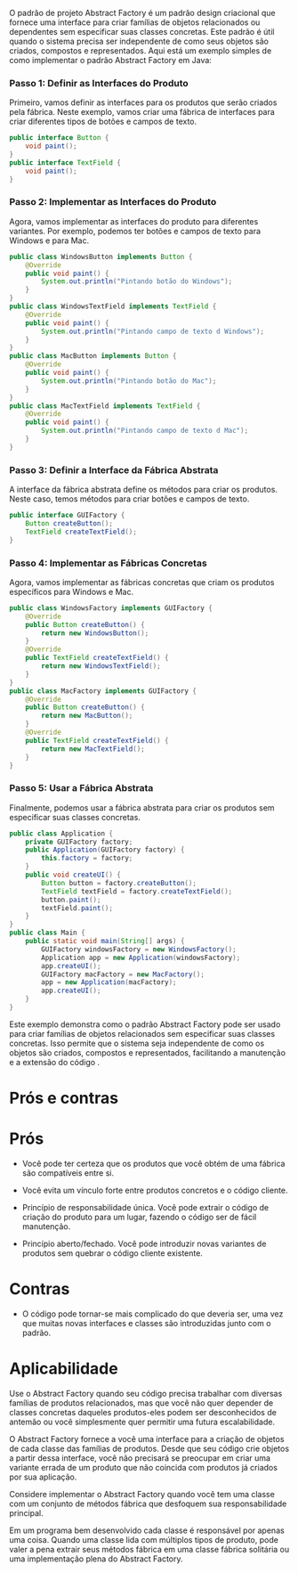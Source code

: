 O padrão de projeto Abstract Factory é um padrão design criacional que fornece uma interface para criar famílias de objetos relacionados ou dependentes
sem especificar suas classes concretas. Este padrão é útil quando o sistema precisa ser independente de como seus objetos são criados, compostos e
representados. Aqui está um exemplo simples de como implementar o padrão Abstract Factory em Java:
### Passo 1: Definir as Interfaces do Produto
Primeiro, vamos definir as interfaces para os produtos que serão criados pela fábrica. Neste exemplo, vamos criar uma fábrica de interfaces para criar
diferentes tipos de botões e campos de texto.
```java
public interface Button {
    void paint();
}
public interface TextField {
    void paint();
}
```
### Passo 2: Implementar as Interfaces do Produto
Agora, vamos implementar as interfaces do produto para diferentes variantes. Por exemplo, podemos ter botões e campos de texto para Windows e para Mac.
```java
public class WindowsButton implements Button {
    @Override
    public void paint() {
        System.out.println("Pintando botão do Windows");
    }
}
public class WindowsTextField implements TextField {
    @Override
    public void paint() {
        System.out.println("Pintando campo de texto d Windows");
    }
}
public class MacButton implements Button {
    @Override
    public void paint() {
        System.out.println("Pintando botão do Mac");
    }
}
public class MacTextField implements TextField {
    @Override
    public void paint() {
        System.out.println("Pintando campo de texto d Mac");
    }
}

```
### Passo 3: Definir a Interface da Fábrica Abstrata
A interface da fábrica abstrata define os métodos para criar os produtos. Neste caso, temos métodos para criar botões e campos de texto.
```java
public interface GUIFactory {
    Button createButton();
    TextField createTextField();
}
```
### Passo 4: Implementar as Fábricas Concretas
Agora, vamos implementar as fábricas concretas que criam os produtos específicos para Windows e Mac.
```java
public class WindowsFactory implements GUIFactory {
    @Override
    public Button createButton() {
        return new WindowsButton();
    }
    @Override
    public TextField createTextField() {
        return new WindowsTextField();
    }
}
public class MacFactory implements GUIFactory {
    @Override
    public Button createButton() {
        return new MacButton();
    }
    @Override
    public TextField createTextField() {
        return new MacTextField();
    }
}
```
### Passo 5: Usar a Fábrica Abstrata
Finalmente, podemos usar a fábrica abstrata para criar os produtos sem especificar suas classes concretas.
```java
public class Application {
    private GUIFactory factory;
    public Application(GUIFactory factory) {
        this.factory = factory;
    }
    public void createUI() {
        Button button = factory.createButton();
        TextField textField = factory.createTextField();
        button.paint();
        textField.paint();
    }
}
public class Main {
    public static void main(String[] args) {
        GUIFactory windowsFactory = new WindowsFactory();
        Application app = new Application(windowsFactory);
        app.createUI();
        GUIFactory macFactory = new MacFactory();
        app = new Application(macFactory);
        app.createUI();
    }
}
```
Este exemplo demonstra como o padrão Abstract Factory pode ser usado para criar famílias de objetos relacionados
sem especificar suas classes concretas.
Isso permite que o sistema seja independente de como os objetos são criados, compostos e representados, facilitando a 
manutenção e a extensão do código
.
# Prós e contras

# Prós
- Você pode ter certeza que os produtos que você obtém de uma fábrica são compatíveis entre si.

- Você evita um vínculo forte entre produtos concretos e o código cliente.

- Princípio de responsabilidade única. Você pode extrair o código de criação do produto para um lugar, fazendo o código 
ser de fácil manutenção.

- Princípio aberto/fechado. Você pode introduzir novas variantes de produtos sem quebrar o código cliente existente.

# Contras
- O código pode tornar-se mais complicado do que deveria ser, uma vez que muitas novas interfaces e classes são introduzidas junto com o padrão.


# Aplicabilidade
Use o Abstract Factory quando seu código precisa trabalhar com diversas famílias de produtos relacionados, mas que você 
não quer depender de classes concretas daqueles produtos-eles podem ser desconhecidos de antemão ou você simplesmente 
quer permitir uma futura escalabilidade.

O Abstract Factory fornece a você uma interface para a criação de objetos de cada classe das famílias de produtos. Desde
que seu código crie objetos a partir dessa interface, você não precisará se preocupar em criar uma variante errada de um 
produto que não coincida com produtos já criados por sua aplicação.

Considere implementar o Abstract Factory quando você tem uma classe com um conjunto de métodos fábrica que desfoquem sua 
responsabilidade principal.

Em um programa bem desenvolvido cada classe é responsável por apenas uma coisa. Quando uma classe lida com múltiplos 
tipos de produto, pode valer a pena extrair seus métodos fábrica em uma classe fábrica solitária ou uma implementação 
plena do Abstract Factory.
